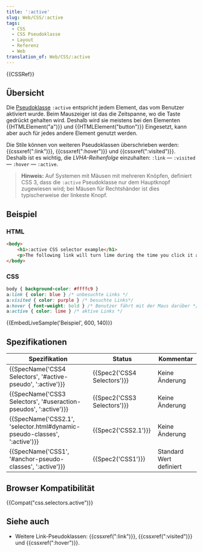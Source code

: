 ```yaml
---
title: ':active'
slug: Web/CSS/:active
tags:
  - CSS
  - CSS Pseudoklasse
  - Layout
  - Referenz
  - Web
translation_of: Web/CSS/:active
---
```

{{CSSRef}}

## Übersicht

Die [Pseudoklasse](/de/docs/CSS/Pseudo-classes "Pseudo-classes") `:active` entspricht jedem Element, das vom Benutzer aktiviert wurde. Beim Mauszeiger ist das die Zeitspanne, wo die Taste gedrückt gehalten wird. Deshalb wird sie meistens bei den Elementen {{HTMLElement("a")}} und {{HTMLElement("button")}} Eingesetzt, kann aber auch für jedes andere Element genutzt werden.

Die Stile können von weiteren Pseudoklassen überschrieben werden: {{cssxref(":link")}}, {{cssxref(":hover")}} und {{cssxref(":visited")}}. Deshalb ist es wichtig, die _LVHA-Reihenfolge_ einzuhalten: `:link` — `:visited` — `:hover` — `:active`.

> **Hinweis:** Auf Systemen mit Mäusen mit mehreren Knöpfen, definiert CSS 3, dass die `:active` Pseudoklasse nur dem Hauptknopf zugewiesen wird; bei Mäusen für Rechtshänder ist dies typischerweise der linkeste Knopf.

## Beispiel

### HTML

```html
<body>
    <h1>:active CSS selector example</h1>
    <p>The following link will turn lime during the time you click it and release the click: <a href="#">Mozilla Developer Network</a>.</p>
</body>
```

### CSS

```css
body { background-color: #ffffc9 }
a:link { color: blue } /* unbesuchte Links */
a:visited { color: purple } /* besuchte Links*/
a:hover { font-weight: bold } /* Benutzer fährt mit der Maus darüber */
a:active { color: lime } /* aktive Links */
```

{{EmbedLiveSample('Beispiel', 600, 140)}}

## Spezifikationen

| Spezifikation                                                                                    | Status                               | Kommentar               |
| ------------------------------------------------------------------------------------------------ | ------------------------------------ | ----------------------- |
| {{SpecName('CSS4 Selectors', '#active-pseudo', ':active')}}                 | {{Spec2('CSS4 Selectors')}} | Keine Änderung          |
| {{SpecName('CSS3 Selectors', '#useraction-pseudos', ':active')}}             | {{Spec2('CSS3 Selectors')}} | Keine Änderung          |
| {{SpecName('CSS2.1', 'selector.html#dynamic-pseudo-classes', ':active')}} | {{Spec2('CSS2.1')}}             | Keine Änderung          |
| {{SpecName('CSS1', '#anchor-pseudo-classes', ':active')}}                     | {{Spec2('CSS1')}}             | Standard Wert definiert |

## Browser Kompatibilität

{{Compat("css.selectors.active")}}

## Siehe auch

- Weitere Link-Pseudoklassen: {{cssxref(":link")}}, {{cssxref(":visited")}} und {{cssxref(":hover")}}.
